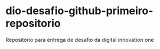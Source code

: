 # dio-desafio-github-primeiro-repositorio
Repositório para entrega de desafio da digital innovation one
